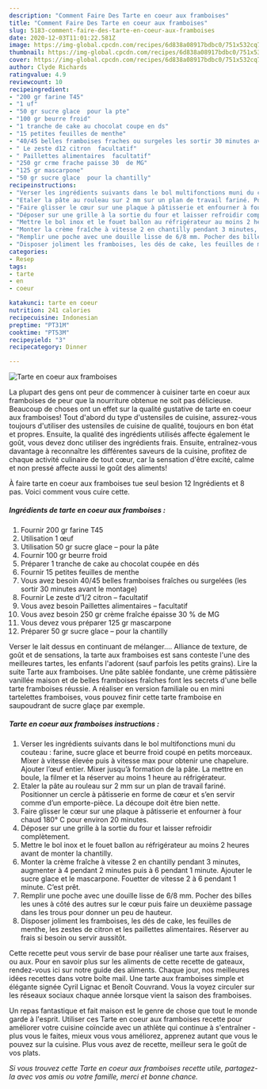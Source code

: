 ```yaml
---
description: "Comment Faire Des Tarte en coeur aux framboises"
title: "Comment Faire Des Tarte en coeur aux framboises"
slug: 5183-comment-faire-des-tarte-en-coeur-aux-framboises
date: 2020-12-03T11:01:22.581Z
image: https://img-global.cpcdn.com/recipes/6d838a08917bdbc0/751x532cq70/tarte-en-coeur-aux-framboises-photo-principale-de-la-recette.jpg
thumbnail: https://img-global.cpcdn.com/recipes/6d838a08917bdbc0/751x532cq70/tarte-en-coeur-aux-framboises-photo-principale-de-la-recette.jpg
cover: https://img-global.cpcdn.com/recipes/6d838a08917bdbc0/751x532cq70/tarte-en-coeur-aux-framboises-photo-principale-de-la-recette.jpg
author: Clyde Richards
ratingvalue: 4.9
reviewcount: 10
recipeingredient:
- "200 gr farine T45"
- "1 uf"
- "50 gr sucre glace  pour la pte"
- "100 gr beurre froid"
- "1 tranche de cake au chocolat coupe en ds"
- "15 petites feuilles de menthe"
- "40/45 belles framboises fraches ou surgeles les sortir 30 minutes avant le montage"
- " Le zeste d12 citron  facultatif"
- " Paillettes alimentaires  facultatif"
- "250 gr crme frache paisse 30  de MG"
- "125 gr mascarpone"
- "50 gr sucre glace  pour la chantilly"
recipeinstructions:
- "Verser les ingrédients suivants dans le bol multifonctions muni du couteau : farine, sucre glace et beurre froid coupé en petits morceaux. Mixer à vitesse élevée puis à vitesse max pour obtenir une chapelure. Ajouter l’œuf entier. Mixer jusqu’à formation de la pâte. La mettre en boule, la filmer et la réserver au moins 1 heure au réfrigérateur."
- "Etaler la pâte au rouleau sur 2 mm sur un plan de travail fariné. Positionner un cercle à pâtisserie en forme de cœur et s’en servir comme d’un emporte-pièce. La découpe doit être bien nette."
- "Faire glisser le cœur sur une plaque à pâtisserie et enfourner à four chaud 180° C pour environ 20 minutes."
- "Déposer sur une grille à la sortie du four et laisser refroidir complètement."
- "Mettre le bol inox et le fouet ballon au réfrigérateur au moins 2 heures avant de monter la chantilly."
- "Monter la crème fraîche à vitesse 2 en chantilly pendant 3 minutes, augmenter à 4 pendant 2 minutes puis à 6 pendant 1 minute. Ajouter le sucre glace et le mascarpone. Fouetter de vitesse 2 à 6 pendant 1 minute. C’est prêt."
- "Remplir une poche avec une douille lisse de 6/8 mm. Pocher des billes les unes à côté des autres sur le cœur puis faire un deuxième passage dans les trous pour donner un peu de hauteur."
- "Disposer joliment les framboises, les dés de cake, les feuilles de menthe, les zestes de citron et les paillettes alimentaires. Réserver au frais si besoin ou servir aussitôt."
categories:
- Resep
tags:
- tarte
- en
- coeur

katakunci: tarte en coeur 
nutrition: 241 calories
recipecuisine: Indonesian
preptime: "PT31M"
cooktime: "PT53M"
recipeyield: "3"
recipecategory: Dinner

---
```



![Tarte en coeur aux framboises](https://img-global.cpcdn.com/recipes/6d838a08917bdbc0/751x532cq70/tarte-en-coeur-aux-framboises-photo-principale-de-la-recette.jpg)

La plupart des gens ont peur de commencer à cuisiner tarte en coeur aux framboises de peur que la nourriture obtenue ne soit pas délicieuse. Beaucoup de choses ont un effet sur la qualité gustative de tarte en coeur aux framboises! Tout d'abord du type d'ustensiles de cuisine, assurez-vous toujours d'utiliser des ustensiles de cuisine de qualité, toujours en bon état et propres. Ensuite, la qualité des ingrédients utilisés affecte également le goût, vous devez donc utiliser des ingrédients frais. Ensuite, entraînez-vous davantage à reconnaître les différentes saveurs de la cuisine, profitez de chaque activité culinaire de tout cœur, car la sensation d'être excité, calme et non pressé affecte aussi le goût des aliments!

<!--inarticleads1-->

À faire tarte en coeur aux framboises tue seul besion 12 Ingrédients et 8 pas. Voici comment vous cuire cette.

##### Ingrédients de tarte en coeur aux framboises :

1. Fournir 200 gr farine T45
1. Utilisation 1 œuf
1. Utilisation 50 gr sucre glace – pour la pâte
1. Fournir 100 gr beurre froid
1. Préparer 1 tranche de cake au chocolat coupée en dés
1. Fournir 15 petites feuilles de menthe
1. Vous avez besoin 40/45 belles framboises fraîches ou surgelées (les sortir 30 minutes avant le montage)
1. Fournir  Le zeste d’1/2 citron – facultatif
1. Vous avez besoin  Paillettes alimentaires – facultatif
1. Vous avez besoin 250 gr crème fraîche épaisse 30 % de MG
1. Vous devez vous préparer 125 gr mascarpone
1. Préparer 50 gr sucre glace – pour la chantilly


Verser le lait dessus en continuant de mélanger.… Alliance de texture, de goût et de sensations, la tarte aux framboises est sans conteste l&#39;une des meilleures tartes, les enfants l&#39;adorent (sauf parfois les petits grains). Lire la suite Tarte aux framboises. Une pâte sablée fondante, une crème pâtissière vanillée maison et de belles framboises fraîches font les secrets d&#39;une belle tarte framboises réussie. A réaliser en version familiale ou en mini tartelettes framboises, vous pouvez finir cette tarte framboise en saupoudrant de sucre glaçe par exemple. 

<!--inarticleads2-->

##### Tarte en coeur aux framboises instructions :

1. Verser les ingrédients suivants dans le bol multifonctions muni du couteau : farine, sucre glace et beurre froid coupé en petits morceaux. Mixer à vitesse élevée puis à vitesse max pour obtenir une chapelure. Ajouter l’œuf entier. Mixer jusqu’à formation de la pâte. La mettre en boule, la filmer et la réserver au moins 1 heure au réfrigérateur.
1. Etaler la pâte au rouleau sur 2 mm sur un plan de travail fariné. Positionner un cercle à pâtisserie en forme de cœur et s’en servir comme d’un emporte-pièce. La découpe doit être bien nette.
1. Faire glisser le cœur sur une plaque à pâtisserie et enfourner à four chaud 180° C pour environ 20 minutes.
1. Déposer sur une grille à la sortie du four et laisser refroidir complètement.
1. Mettre le bol inox et le fouet ballon au réfrigérateur au moins 2 heures avant de monter la chantilly.
1. Monter la crème fraîche à vitesse 2 en chantilly pendant 3 minutes, augmenter à 4 pendant 2 minutes puis à 6 pendant 1 minute. Ajouter le sucre glace et le mascarpone. Fouetter de vitesse 2 à 6 pendant 1 minute. C’est prêt.
1. Remplir une poche avec une douille lisse de 6/8 mm. Pocher des billes les unes à côté des autres sur le cœur puis faire un deuxième passage dans les trous pour donner un peu de hauteur.
1. Disposer joliment les framboises, les dés de cake, les feuilles de menthe, les zestes de citron et les paillettes alimentaires. Réserver au frais si besoin ou servir aussitôt.


Cette recette peut vous servir de base pour réaliser une tarte aux fraises, ou aux. Pour en savoir plus sur les aliments de cette recette de gateaux, rendez-vous ici sur notre guide des aliments. Chaque jour, nos meilleures idées recettes dans votre boîte mail. Une tarte aux framboises simple et élégante signée Cyril Lignac et Benoît Couvrand. Vous la voyez circuler sur les réseaux sociaux chaque année lorsque vient la saison des framboises. 

<!--inarticleads1-->

<p>
Un repas fantastique et fait maison est le genre de chose que tout le monde garde à l'esprit. Utiliser ces Tarte en coeur aux framboises recette pour améliorer votre cuisine coïncide avec un athlète qui continue à s'entraîner - plus vous le faites, mieux vous vous améliorez, apprenez autant que vous le pouvez sur la cuisine. Plus vous avez de recette, meilleur sera le goût de vos plats.
</p>

<p>
<i>Si vous trouvez cette Tarte en coeur aux framboises recette utile, partagez-la avec vos amis ou votre famille, merci et bonne chance.</i>
</p>
